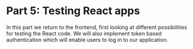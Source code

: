 # Part 5: Testing React apps

In this part we return to the frontend, first looking at different possibilities for testing the React code. We will also implement token based authentication which will enable users to log in to our application.
